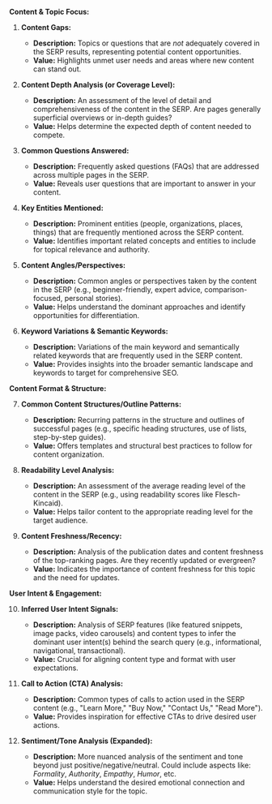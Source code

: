 **Content & Topic Focus:**

1.  **Content Gaps:**

    - **Description:** Topics or questions that are _not_ adequately covered in the SERP results, representing potential content opportunities.
    - **Value:** Highlights unmet user needs and areas where new content can stand out.

2.  **Content Depth Analysis (or Coverage Level):**

    - **Description:** An assessment of the level of detail and comprehensiveness of the content in the SERP. Are pages generally superficial overviews or in-depth guides?
    - **Value:** Helps determine the expected depth of content needed to compete.

3.  **Common Questions Answered:**

    - **Description:** Frequently asked questions (FAQs) that are addressed across multiple pages in the SERP.
    - **Value:** Reveals user questions that are important to answer in your content.

4.  **Key Entities Mentioned:**

    - **Description:** Prominent entities (people, organizations, places, things) that are frequently mentioned across the SERP content.
    - **Value:** Identifies important related concepts and entities to include for topical relevance and authority.

5.  **Content Angles/Perspectives:**

    - **Description:** Common angles or perspectives taken by the content in the SERP (e.g., beginner-friendly, expert advice, comparison-focused, personal stories).
    - **Value:** Helps understand the dominant approaches and identify opportunities for differentiation.

6.  **Keyword Variations & Semantic Keywords:**
    - **Description:** Variations of the main keyword and semantically related keywords that are frequently used in the SERP content.
    - **Value:** Provides insights into the broader semantic landscape and keywords to target for comprehensive SEO.

**Content Format & Structure:**

7.  **Common Content Structures/Outline Patterns:**

    - **Description:** Recurring patterns in the structure and outlines of successful pages (e.g., specific heading structures, use of lists, step-by-step guides).
    - **Value:** Offers templates and structural best practices to follow for content organization.

8.  **Readability Level Analysis:**

    - **Description:** An assessment of the average reading level of the content in the SERP (e.g., using readability scores like Flesch-Kincaid).
    - **Value:** Helps tailor content to the appropriate reading level for the target audience.

9.  **Content Freshness/Recency:**
    - **Description:** Analysis of the publication dates and content freshness of the top-ranking pages. Are they recently updated or evergreen?
    - **Value:** Indicates the importance of content freshness for this topic and the need for updates.

**User Intent & Engagement:**

10. **Inferred User Intent Signals:**

    - **Description:** Analysis of SERP features (like featured snippets, image packs, video carousels) and content types to infer the dominant user intent(s) behind the search query (e.g., informational, navigational, transactional).
    - **Value:** Crucial for aligning content type and format with user expectations.

11. **Call to Action (CTA) Analysis:**

    - **Description:** Common types of calls to action used in the SERP content (e.g., "Learn More," "Buy Now," "Contact Us," "Read More").
    - **Value:** Provides inspiration for effective CTAs to drive desired user actions.

12. **Sentiment/Tone Analysis (Expanded):**
    - **Description:** More nuanced analysis of the sentiment and tone beyond just positive/negative/neutral. Could include aspects like: _Formality_, _Authority_, _Empathy_, _Humor_, etc.
    - **Value:** Helps understand the desired emotional connection and communication style for the topic.
